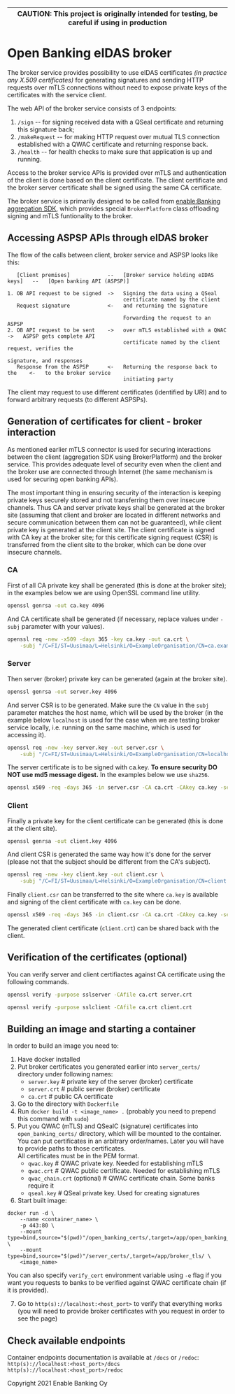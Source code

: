 | CAUTION: This project is originally intended for testing, be careful if using in production  |
| -------------------------------------------------------------------------------------------- |

# Open Banking eIDAS broker

The broker service provides possibility to use eIDAS certificates *(in practice any X.509
certificates)* for generating signatures and sending HTTP requests over mTLS connections
without need to expose private keys of the certificates with the service client.

The web API of the broker service consists of 3 endpoints:

1. `/sign` -- for signing received data with a QSeal certificate and returning this
   signature back;
2. `/makeRequest` -- for making HTTP request over mutual TLS connection established with
   a QWAC certificate and returning response back.
3. `/health` -- for health checks to make sure that application is up and running.

Access to the broker service APIs is provided over mTLS and authentication of the client is
done based on the client certificate. The client certificate and the broker server certificate
shall be signed using the same CA certificate.

The broker service is primarily designed to be called from [enable:Banking aggregation
SDK](https://enablebanking.com/docs/sdk/latest/), which provides special `BrokerPlatform`
class offloading signing and mTLS funtionality to the broker. 

## Accessing ASPSP APIs through eIDAS broker

The flow of the calls between client, broker service and ASPSP looks like this:

```
   [Client premises]            --   [Broker service holding eIDAS keys]   --   [Open banking API (ASPSP)]

1. OB API request to be signed  ->   Signing the data using a QSeal
                                     certificate named by the client
   Request signature            <-   and returning the signature

                                     Forwarding the request to an ASPSP 
2. OB API request to be sent    ->   over mTLS established with a QWAC     ->   ASPSP gets complete API
                                     certificate named by the client            request, verifies the
                                                                                signature, and responses
   Response from the ASPSP      <-   Returning the response back to the    <-   to the broker service
                                     initiating party
```

The client may request to use different certificates (identified by URI) and to forward
arbitrary requests (to different ASPSPs).

## Generation of certificates for client - broker interaction

As mentioned earlier mTLS connector is used for securing interactions between the client
(aggregation SDK using BrokerPlatform) and the broker service. This provides adequate level
of security even when the client and the broker use are connected through Internet (the same
mechanism is used for securing open banking APIs).

The most important thing in ensuring security of the interaction is keeping private keys
securely stored and not transferring them over insecure channels. Thus CA and server private
keys shall be generated at the broker site (assuming that client and broker are located in
different networks and secure communication between them can not be guaranteed), while client
private key is generated at the client site. The client certificate is signed with CA key
at the broker site; for this certificate signing request (CSR) is transferred from the client
site to the broker, which can be done over insecure channels.

### CA

First of all CA private key shall be generated (this is done at the broker site); in the
examples below we are using OpenSSL command line utility.

```bash
openssl genrsa -out ca.key 4096
```

And CA certificate shall be generated (if necessary, replace values under `-subj` parameter
with your values).

```bash
openssl req -new -x509 -days 365 -key ca.key -out ca.crt \
    -subj "/C=FI/ST=Uusimaa/L=Helsinki/O=ExampleOrganisation/CN=ca.example.com"
```

### Server

Then server (broker) private key can be generated (again at the broker site).

```bash
openssl genrsa -out server.key 4096
```

And server CSR is to be generated. Make sure the `CN` value in the `subj` parameter matches
the host name, which will be used by the broker (in the example below `localhost` is used
for the case when we are testing broker service locally, i.e. running on the same machine,
which is used for accessing it).

```bash
openssl req -new -key server.key -out server.csr \
    -subj "/C=FI/ST=Uusimaa/L=Helsinki/O=ExampleOrganisation/CN=localhost"
```

The server certificate is to be signed with ca.key. **To ensure security DO NOT use md5 
message digest.** In the examples below we use `sha256`.

```bash
openssl x509 -req -days 365 -in server.csr -CA ca.crt -CAkey ca.key -set_serial 01 -out server.crt -sha256
```

### Client

Finally a private key for the client certificate can be generated (this is done at the
client site).

```bash
openssl genrsa -out client.key 4096
```

And client CSR is generated the same way how it's done for the server (please not that
the subject should be different from the CA's subject).

```bash
openssl req -new -key client.key -out client.csr \
    -subj "/C=FI/ST=Uusimaa/L=Helsinki/O=ExampleOrganisation/CN=client.example.com"
```

Finally `client.csr` can be transferred to the site where `ca.key` is available and
signing of the client certificate with `ca.key` can be done.

```bash
openssl x509 -req -days 365 -in client.csr -CA ca.crt -CAkey ca.key -set_serial 02 -out client.crt -sha256
```

The generated client certificate (`client.crt`) can be shared back with the client.

## Verification of the certificates (optional)

You can verify server and client certifiactes against CA certificate using the following
commands.

```bash
openssl verify -purpose sslserver -CAfile ca.crt server.crt
```

```bash
openssl verify -purpose sslclient -CAfile ca.crt client.crt
```

## Building an image and starting a container

In order to build an image you need to:

1. Have docker installed
2. Put broker certificates you generated earlier into `server_certs/` directory under following names:
    - `server.key`  # private key of the server (broker) certificate
    - `server.crt`  # public server (broker) certificate
    - `ca.crt`  # public CA certificate
3. Go to the directory with `Dockerfile`
4. Run `docker build -t <image_name> .` (probably you need to prepend this command with `sudo`)<br/>
5. Put you QWAC (mTLS) and QSealC (signature) certificates into `open_banking_certs/` directory, which will be mounted to the container.<br/>
You can put certificates in an arbitrary order/names. Later you will have to provide paths to those certificates.<br/>
All certificates must be in the PEM format.</br>
    - `qwac.key`  # QWAC private key. Needed for establishing mTLS
    - `qwac.crt`  # QWAC public certificate. Needed for establishing mTLS
    - `qwac_chain.crt` (optional)  # QWAC certificate chain. Some banks require it
    - `qseal.key`  # QSeal private key. Used for creating signatures
6. Start built image:  

```
docker run -d \
    --name <container_name> \
    -p 443:80 \
    --mount type=bind,source="$(pwd)"/open_banking_certs/,target=/app/open_banking_certs/ \  
    --mount type=bind,source="$(pwd)"/server_certs/,target=/app/broker_tls/ \
    <image_name>
```  

You can also specify `verify_cert` environment variable using `-e` flag if you want you requests to banks to be verified against QWAC certificate chain (if it is provided).

7. Go to `http(s)://localhost:<host_port>` to verify that everything works (you will need to provide broker certificates with you request in order to see the page)

## Check available endpoints
Container endpoints documentation is available at `/docs` or `/redoc`:<br/>
`http(s)://localhost:<host_port>/docs`<br/>
`http(s)://localhost:<host_port>/redoc`


Copyright 2021 Enable Banking Oy
